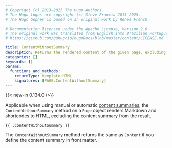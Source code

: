 ```yaml
---
# Copyright (c) 2013–2025 The Hugo Authors.
# The Hugo logos are copyright (c) Steve Francia 2013–2025.
# The Hugo Gopher is based on an original work by Renée French.

# Documentation licensed under the Apache License, Version 2.0.
# The original work was translated from English into Brazilian Portuguese.
# https://github.com/gohugoio/hugoDocs/blob/master/content/LICENSE.md

title: ContentWithoutSummary
description: Returns the rendered content of the given page, excluding the content summary.
categories: []
keywords: []
params:
  functions_and_methods:
    returnType: template.HTML
    signatures: [PAGE.ContentWithoutSummary]
---
```


{{< new-in 0.134.0 />}}

Applicable when using manual or automatic [content summaries], the `ContentWithoutSummary` method on a `Page` object renders Markdown and shortcodes to HTML, excluding the content summary from the result.

[content summaries]: /content-management/summaries/#manual-summary

```go-html-template
{{ .ContentWithoutSummary }}
```

The `ContentWithoutSummary` method returns the same as `Content` if you define the content summary in front matter.
